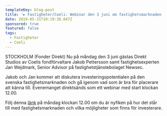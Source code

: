 ```yaml
---
templateKey: blog-post
title: '► Fastigheter/Coeli: Webinar den 3 juni om fastighetsmarknaden'
date: 2019-05-31T10:19:38.047Z
sponsored: true
featured: false
tags:
  - Fastigheter
  - Coeli
---
```

STOCKHOLM (Fonder Direkt) Nu på måndag den 3 juni gästas Direkt Studios av Coelis fondförvaltare Jakob Pettersson samt fastighetsexperten Jan Wejdmark, Senior Advisor på fastighetstjänstebolaget Newsec.



Jakob och Jan kommer att diskutera investeringspotentialen på den svenska fastighetsmarknaden och gå igenom vad som är bra för placerare att känna till. Evenemanget direktsänds som ett webinar med start klockan 12.00.



Följ denna [länk](https://www.youtube.com/watch?v=ruAOAzpUbrE&feature=youtu.be) på måndag klockan 12.00 om du är nyfiken på hur det står till med fastighetsmarknaden och vilka möjligheter som finns för investerare.
